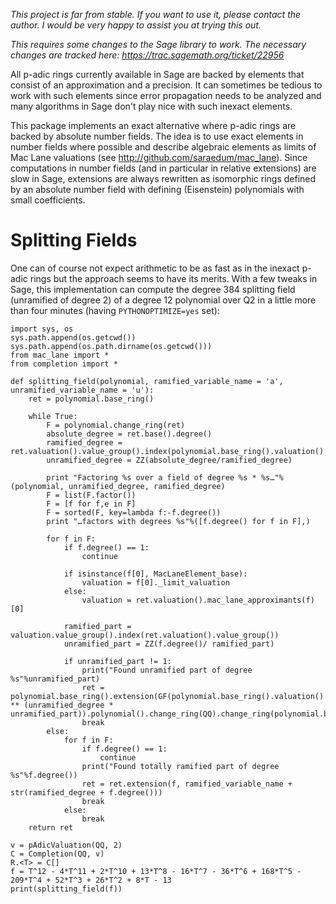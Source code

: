 *This project is far from stable. If you want to use it, please contact the author. I would be very happy to assist you at trying this out.*

*This requires some changes to the Sage library to work. The necessary changes are tracked here: https://trac.sagemath.org/ticket/22956*

All p-adic rings currently available in Sage are backed by elements that consist of an approximation and a precision. It can sometimes be tedious to work with such elements since error propagation needs to be analyzed and many algorithms in Sage don't play nice with such inexact elements.

This package implements an exact alternative where p-adic rings are backed by absolute number fields. The idea is to use exact elements in number fields where possible and describe algebraic elements as limits of Mac Lane valuations (see http://github.com/saraedum/mac_lane). Since computations in number fields (and in particular in relative extensions) are slow in Sage, extensions are always rewritten as isomorphic rings defined by an absolute number field with defining (Eisenstein) polynomials with small coefficients.

Splitting Fields
================

One can of course not expect arithmetic to be as fast as in the inexact p-adic rings but the approach seems to have its merits. With a few tweaks in Sage, this implementation can compute the degree 384 splitting field (unramified of degree 2) of a degree 12 polynomial over Q2 in a little more than four minutes (having `PYTHONOPTIMIZE=yes` set):

```
import sys, os
sys.path.append(os.getcwd())
sys.path.append(os.path.dirname(os.getcwd()))
from mac_lane import *
from completion import *

def splitting_field(polynomial, ramified_variable_name = 'a', unramified_variable_name = 'u'):
    ret = polynomial.base_ring()

    while True:
        F = polynomial.change_ring(ret)
        absolute_degree = ret.base().degree()
        ramified_degree = ret.valuation().value_group().index(polynomial.base_ring().valuation().value_group())
        unramified_degree = ZZ(absolute_degree/ramified_degree)

        print "Factoring %s over a field of degree %s * %s…"%(polynomial, unramified_degree, ramified_degree)
        F = list(F.factor())
        F = [f for f,e in F]
        F = sorted(F, key=lambda f:-f.degree())
        print "…factors with degrees %s"%([f.degree() for f in F],)

        for f in F:
            if f.degree() == 1:
                continue

            if isinstance(f[0], MacLaneElement_base):
                valuation = f[0]._limit_valuation
            else:
                valuation = ret.valuation().mac_lane_approximants(f)[0]

            ramified_part = valuation.value_group().index(ret.valuation().value_group())
            unramified_part = ZZ(f.degree()/ ramified_part)

            if unramified_part != 1:
                print("Found unramified part of degree %s"%unramified_part)
                ret = polynomial.base_ring().extension(GF(polynomial.base_ring().valuation().residue_field().characteristic() ** (unramified_degree * unramified_part)).polynomial().change_ring(QQ).change_ring(polynomial.base_ring()))
                break
        else:
            for f in F:
                if f.degree() == 1:
                    continue
                print("Found totally ramified part of degree %s"%f.degree())
                ret = ret.extension(f, ramified_variable_name + str(ramified_degree + f.degree()))
                break
            else:
                break
    return ret

v = pAdicValuation(QQ, 2)
C = Completion(QQ, v)
R.<T> = C[]
f = T^12 - 4*T^11 + 2*T^10 + 13*T^8 - 16*T^7 - 36*T^6 + 168*T^5 - 209*T^4 + 52*T^3 + 26*T^2 + 8*T - 13
print(splitting_field(f))
```
